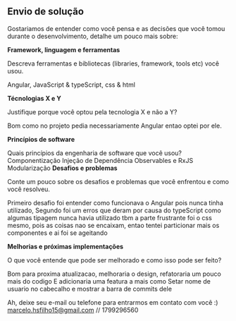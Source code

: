 ## Envio de solução

Gostariamos de entender como você pensa e as decisões que você tomou durante o desenvolvimento, detalhe um pouco mais sobre:

**Framework, linguagem e ferramentas**

Descreva ferramentas e bibliotecas (libraries, framework, tools etc) você usou.

Angular, JavaScript & typeScript, css & html

**Técnologias X e Y**

Justifique porque você optou pela tecnologia X e não a Y?

Bom como no projeto pedia necessariamente Angular entao optei por ele.

**Princípios de software**

Quais princípios da engenharia de software que você usou?
Componentização
Injeção de Dependência
Observables e RxJS
Modularização
**Desafios e problemas**

Conte um pouco sobre os desafios e problemas que você enfrentou e como você resolveu.

Primeiro desafio foi entender como funcionava o Angular pois nunca tinha utilizado, 
Segundo foi um erros que deram por causa do typeScript como algumas tipagem nunca havia utilizado tbm
a parte frustrante foi o css mesmo, pois as coisas nao se encaixam, entao tentei particionar mais os 
componentes e ai foi se ageitando

**Melhorias e próximas implementações**

O que você entende que pode ser melhorado e como isso pode ser feito?

Bom para proxima atualizacao, melhoraria o design, refatoraria um pouco mais do codigo 
E adicionaria uma featura a mais como Setar nome de usuario no cabecalho e mostrar a barra de commits dele


Ah, deixe seu e-mail ou telefone para entrarmos em contato com você :) 
marcelo.hsfilho15@gmail.com // 1799296560


